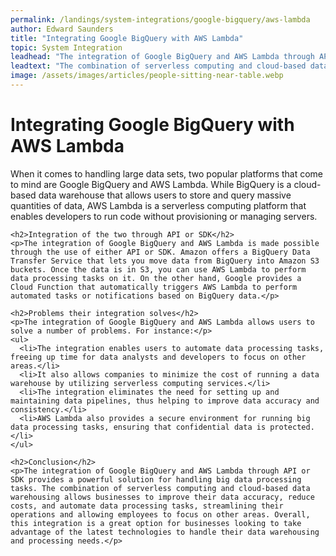 ```yaml
---
permalink: /landings/system-integrations/google-bigquery/aws-lambda
author: Edward Saunders
title: "Integrating Google BigQuery with AWS Lambda"
topic: System Integration
leadhead: "The integration of Google BigQuery and AWS Lambda through API or SDK provides a powerful solution for handling big data processing tasks"
leadtext: "The combination of serverless computing and cloud-based data warehousing allows businesses to improve their data accuracy, reduce costs, and automate data processing tasks, streamlining their operations and allowing employees to focus on other areas. Overall, this integration is a great option for businesses looking to take advantage of the latest technologies to handle their data warehousing and processing needs."
image: /assets/images/articles/people-sitting-near-table.webp
---
```

<div class="arttext">    <h1>Integrating Google BigQuery with AWS Lambda</h1>
    <p>When it comes to handling large data sets, two popular platforms that come to mind are Google BigQuery and AWS Lambda. While BigQuery is a cloud-based data warehouse that allows users to store and query massive quantities of data, AWS Lambda is a serverless computing platform that enables developers to run code without provisioning or managing servers.</p>
    
    <h2>Integration of the two through API or SDK</h2>
    <p>The integration of Google BigQuery and AWS Lambda is made possible through the use of either API or SDK. Amazon offers a BigQuery Data Transfer Service that lets you move data from BigQuery into Amazon S3 buckets. Once the data is in S3, you can use AWS Lambda to perform data processing tasks on it. On the other hand, Google provides a Cloud Function that automatically triggers AWS Lambda to perform automated tasks or notifications based on BigQuery data.</p>

    <h2>Problems their integration solves</h2>
    <p>The integration of Google BigQuery and AWS Lambda allows users to solve a number of problems. For instance:</p>
    <ul>
      <li>The integration enables users to automate data processing tasks, freeing up time for data analysts and developers to focus on other areas.</li>
      <li>It also allows companies to minimize the cost of running a data warehouse by utilizing serverless computing services.</li>
      <li>The integration eliminates the need for setting up and maintaining data pipelines, thus helping to improve data accuracy and consistency.</li>
      <li>AWS Lambda also provides a secure environment for running big data processing tasks, ensuring that confidential data is protected.</li>
    </ul>

    <h2>Conclusion</h2>
    <p>The integration of Google BigQuery and AWS Lambda through API or SDK provides a powerful solution for handling big data processing tasks. The combination of serverless computing and cloud-based data warehousing allows businesses to improve their data accuracy, reduce costs, and automate data processing tasks, streamlining their operations and allowing employees to focus on other areas. Overall, this integration is a great option for businesses looking to take advantage of the latest technologies to handle their data warehousing and processing needs.</p>
</div>